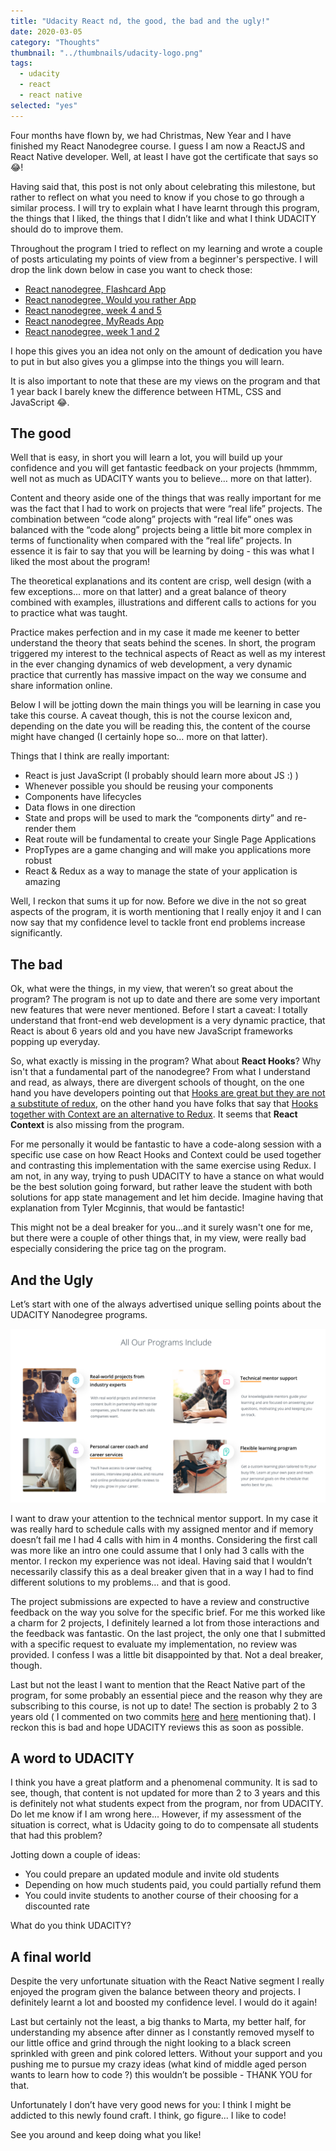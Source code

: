 ```yaml
---
title: "Udacity React nd, the good, the bad and the ugly!"
date: 2020-03-05
category: "Thoughts"
thumbnail: "../thumbnails/udacity-logo.png"
tags:
  - udacity
  - react
  - react native
selected: "yes"
---
```


Four months have flown by, we had Christmas, New Year and I have finished my React Nanodegree course. I guess I am now a ReactJS and React Native developer. Well, at least I have got the certificate that says so 😂!

Having said that, this post is not only about celebrating this milestone, but rather to reflect on what you need to know if you chose to go through a similar process. I will try to explain what I have learnt through this program, the things that I liked, the things that I didn’t like and what I think UDACITY should do to improve them.

Throughout the program I tried to reflect on my learning and wrote a couple of posts articulating my points of view from a beginner's perspective. I will drop the link down below in case you want to check those:

- [React nanodegree, Flashcard App](https://www.tiagofsanchez.com/react-nanodegree-flashcard-app)
- [React nanodegree, Would you rather App](https://www.tiagofsanchez.com/react-nanodegree-would-you-rather-app)
- [React nanodegree, week 4 and 5](https://www.tiagofsanchez.com/react-nanodegree-week-4-and-5)
- [React nanodegree, MyReads App](https://www.tiagofsanchez.com/react-nanodegree-my-reads-app)
- [React nanodegree, week 1 and 2](https://www.tiagofsanchez.com/react-nanodegree-week-1-and-2)

I hope this gives you an idea not only on the amount of dedication you have to put in but also gives you a glimpse into the things you will learn.

It is also important to note that these are my views on the program and that 1 year back I barely knew the difference between HTML, CSS and JavaScript 😂.

## The good

Well that is easy, in short you will learn a lot, you will build up your confidence and you will get fantastic feedback on your projects (hmmmm, well not as much as UDACITY wants you to believe… more on that latter).

Content and theory aside one of the things that was really important for me was the fact that I had to work on projects that were “real life” projects. The combination between “code along” projects with “real life” ones was balanced with the “code along” projects being a little bit more complex in terms of functionality when compared with the “real life” projects. In essence it is fair to say that you will be learning by doing - this was what I liked the most about the program!

The theoretical explanations and its content are crisp, well design (with a few exceptions... more on that latter) and a great balance of theory combined with examples, illustrations and different calls to actions for you to practice what was taught.

Practice makes perfection and in my case it made me keener to better understand the theory that seats behind the scenes. In short, the program triggered my interest to the technical aspects of React as well as my interest in the ever changing dynamics of web development, a very dynamic practice that currently has massive impact on the way we consume and share information online.

Below I will be jotting down the main things you will be learning in case you take this course. A caveat though, this is not the course lexicon and, depending on the date you will be reading this, the content of the course might have changed (I certainly hope so… more on that latter).

Things that I think are really important:

- React is just JavaScript (I probably should learn more about JS :) )
- Whenever possible you should be reusing your components
- Components have lifecycles
- Data flows in one direction
- State and props will be used to mark the “components dirty” and re-render them
- Reat route will be fundamental to create your Single Page Applications
- PropTypes are a game changing and will make you applications more robust
- React & Redux as a way to manage the state of your application is amazing

Well, I reckon that sums it up for now. Before we dive in the not so great aspects of the program, it is worth mentioning that I really enjoy it and I can now say that my confidence level to tackle front end problems increase significantly.

## The bad

Ok, what were the things, in my view, that weren’t so great about the program? The program is not up to date and there are some very important new features that were never mentioned. Before I start a caveat: I totally understand that front-end web development is a very dynamic practice, that React is about 6 years old and you have new JavaScript frameworks popping up everyday.

So, what exactly is missing in the program? What about **React Hooks**? Why isn't that a fundamental part of the nanodegree? From what I understand and read, as always, there are divergent schools of thought, on the one hand you have developers pointing out that [Hooks are great but they are not a substitute of redux](https://medium.com/javascript-scene/do-react-hooks-replace-redux-210bab340672), on the other hand you have folks that say that [Hooks together with Context are an alternative to Redux](https://blog.logrocket.com/use-hooks-and-context-not-react-and-redux/). It seems that **React Context** is also missing from the program.

For me personally it would be fantastic to have a code-along session with a specific use case on how React Hooks and Context could be used together and contrasting this implementation with the same exercise using Redux. I am not, in any way, trying to push UDACITY to have a stance on what would be the best solution going forward, but rather leave the student with both solutions for app state management and let him decide. Imagine having that explanation from Tyler Mcginnis, that would be fantastic!

This might not be a deal breaker for you...and it surely wasn't one for me, but there were a couple of other things that, in my view, were really bad especially considering the price tag on the program.

## And the Ugly

Let’s start with one of the always advertised unique selling points about the UDACITY Nanodegree programs.

![udacity](../images/UdacityUSP.png)

I want to draw your attention to the technical mentor support. In my case it was really hard to schedule calls with my assigned mentor and if memory doesn’t fail me I had 4 calls with him in 4 months. Considering the first call was more like an intro one could assume that I only had 3 calls with the mentor. I reckon my experience was not ideal. Having said that I wouldn’t necessarily classify this as a deal breaker given that in a way I had to find different solutions to my problems… and that is good.

The project submissions are expected to have a review and constructive feedback on the way you solve for the specific brief. For me this worked like a charm for 2 projects, I definitely learned a lot from those interactions and the feedback was fantastic. On the last project, the only one that I submitted with a specific request to evaluate my implementation, no review was provided. I confess I was a little bit disappointed by that. Not a deal breaker, though.

Last but not the least I want to mention that the React Native part of the program, for some probably an essential piece and the reason why they are subscribing to this course, is not up to date! The section is probably 2 to 3 years old ( I commented on two commits [here](https://github.com/udacity/reactnd-UdaciFitness-complete/commit/86af918722052eebafbc2892b6cd772b51a18dd4) and [here](https://github.com/udacity/reactnd-UdaciFitness-complete/commit/5d77f8d831e170fc0ffdeae1bc92a0825e71e14a) mentioning that). I reckon this is bad and hope UDACITY reviews this as soon as possible.

## A word to UDACITY

I think you have a great platform and a phenomenal community. It is sad to see, though, that content is not updated for more than 2 to 3 years and this is definitely not what students expect from the program, nor from UDACITY. Do let me know if I am wrong here... However, if my assessment of the situation is correct, what is Udacity going to do to compensate all students that had this problem?

Jotting down a couple of ideas:

- You could prepare an updated module and invite old students
- Depending on how much students paid, you could partially refund them
- You could invite students to another course of their choosing for a discounted rate

What do you think UDACITY?

## A final world

Despite the very unfortunate situation with the React Native segment I really enjoyed the program given the balance between theory and projects. I definitely learnt a lot and boosted my confidence level. I would do it again!

Last but certainly not the least, a big thanks to Marta, my better half, for understanding my absence after dinner as I constantly removed myself to our little office and grind through the night looking to a black screen sprinkled with green and pink colored letters. Without your support and you pushing me to pursue my crazy ideas (what kind of middle aged person wants to learn how to code ?) this wouldn’t be possible - THANK YOU for that.

Unfortunately I don’t have very good news for you: I think I might be addicted to this newly found craft. I think, go figure... I like to code!

See you around and keep doing what you like!
